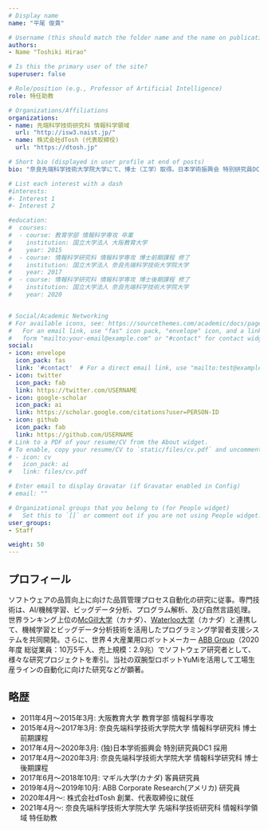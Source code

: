 ```yaml
---
# Display name
name: "平尾 俊貴"

# Username (this should match the folder name and the name on publications)
authors:
- Name "Toshiki Hirao"

# Is this the primary user of the site?
superuser: false

# Role/position (e.g., Professor of Artificial Intelligence)
role: 特任助教

# Organizations/Affiliations
organizations:
- name: 先端科学技術研究科 情報科学領域
  url: "http://isw3.naist.jp/"
- name: 株式会社dTosh (代表取締役)
  url: "https://dtosh.jp"

# Short bio (displayed in user profile at end of posts)
bio: "奈良先端科学技術大学院大学にて、博士（工学）取得。日本学術振興会 特別研究員DC1 採用者。カナダのMcGill Universityで訪問研究員として、A I・ビッグデータ解析に関する国際研究を牽引。その後、アメリカに渡り、世界４大産業用ロボットメーカー「ABB Group」にて、生産ライン自動化に向けた双腕型ロボットの研究を牽引。ソフトウェア業界で世界的に権威のある国際会議ICSEやFSEで、最先端研究を数多く発表。現在もグローバルな産学連携も手がけており、Virginia Commonwealth University（アメリカ）、University of Waterloo (カナダ)、九州大学などと国際的な産学連携を通し、数多くの企業をデジタル変革する研究も推進。"

# List each interest with a dash
#interests:
#- Interest 1
#- Interest 2

#education:
#  courses:
#  - course: 教育学部 情報科学専攻 卒業
#    institution: 国立大学法人 大阪教育大学
#    year: 2015
#  - course: 情報科学研究科 情報科学専攻 博士前期課程 修了
#    institution: 国立大学法人 奈良先端科学技術大学院大学
#    year: 2017
#  - course: 情報科学研究科 情報科学専攻 博士後期課程 修了
#    institution: 国立大学法人 奈良先端科学技術大学院大学
#    year: 2020


# Social/Academic Networking
# For available icons, see: https://sourcethemes.com/academic/docs/page-builder/#icons
#   For an email link, use "fas" icon pack, "envelope" icon, and a link in the
#   form "mailto:your-email@example.com" or "#contact" for contact widget.
social:
- icon: envelope
  icon_pack: fas
  link: '#contact'  # For a direct email link, use "mailto:test@example.org".
- icon: twitter
  icon_pack: fab
  link: https://twitter.com/USERNAME
- icon: google-scholar
  icon_pack: ai
  link: https://scholar.google.com/citations?user=PERSON-ID
- icon: github
  icon_pack: fab
  link: https://github.com/USERNAME
# Link to a PDF of your resume/CV from the About widget.
# To enable, copy your resume/CV to `static/files/cv.pdf` and uncomment the lines below.
# - icon: cv
#   icon_pack: ai
#   link: files/cv.pdf

# Enter email to display Gravatar (if Gravatar enabled in Config)
# email: ""

# Organizational groups that you belong to (for People widget)
#   Set this to `[]` or comment out if you are not using People widget.
user_groups:
- Staff

weight: 50
---
```


## プロフィール

ソフトウェアの品質向上に向けた品質管理プロセス自動化の研究に従事。専門技術は、AI/機械学習、ビッグデータ分析、プログラム解析、及び自然言語処理。世界ランキング上位の<a href="https://www.mcgill.ca/">McGill大学</a>（カナダ）、<a href="https://uwaterloo.ca/">Waterloo大学</a>（カナダ）と連携して、機械学習とビッグデータ分析技術を活用したプログラミング学習者支援システムを共同開発。さらに、世界４大産業用ロボットメーカー  <a href="https://global.abb/group/en">ABB Group</a>（2020年度 総従業員：10万5千人、売上規模：2.9兆）でソフトウェア研究者として、様々な研究プロジェクトを牽引。当社の双腕型ロボットYuMiを活用して工場生産ラインの自動化に向けた研究などが顕著。

## 略歴

- 2011年4月〜2015年3月: 大阪教育大学 教育学部 情報科学専攻
- 2015年4月〜2017年3月: 奈良先端科学技術大学院大学 情報科学研究科 博士前期課程
- 2017年4月〜2020年3月: (独)日本学術振興会 特別研究員DC1 採用
- 2017年4月〜2020年3月: 奈良先端科学技術大学院大学 情報科学研究科 博士後期課程
- 2017年6月〜2018年10月: マギル大学(カナダ) 客員研究員
- 2019年4月〜2019年10月: ABB Corporate Research(アメリカ) 研究員
- 2020年4月〜: 株式会社dTosh 創業、代表取締役に就任
- 2021年4月〜: 奈良先端科学技術大学院大学 先端科学技術研究科 情報科学領域 特任助教
